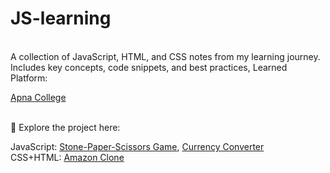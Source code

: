 # JS-learning
<br>
A collection of JavaScript, HTML, and CSS notes from my learning journey. Includes key concepts, code snippets, and best practices, Learned Platform:

[Apna College](https://www.youtube.com/watch?v=VlPiVmYuoqw&ab_channel=ApnaCollege) 

<br>
🚀 Explore the project here: 
<br>

JavaScript: 
[Stone-Paper-Scissors Game](https://github.com/nehamehar/Stone-Paper-Scissors-Game), [Currency Converter](https://github.com/nehamehar/Currency-Converter)
<br>
CSS+HTML:
[Amazon Clone](https://github.com/nehamehar/Amazon-Clone)

